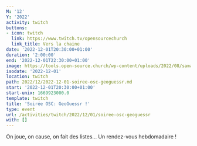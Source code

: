 ```yaml
---
M: '12'
Y: '2022'
activity: twitch
buttons:
- icon: twitch
  link: https://www.twitch.tv/opensourcechurch
  link_title: Vers la chaine
date: '2022-12-01T20:30:00+01:00'
duration: '2:00:00'
end: '2022-12-01T22:30:00+01:00'
image: https://tools.open-source.church/wp-content/uploads/2022/08/samantha-gades-LA6XfeVI5_c-unsplash-scaled.jpg
isodate: '2022-12-01'
location: twitch
path: 2022/12/2022-12-01-soiree-osc-geoguessr.md
start: '2022-12-01T20:30:00+01:00'
start-unix: 1669923000.0
template: twitch
title: 'Soirée OSC: GeoGuessr !'
type: event
url: /activities/twitch/2022/12/01/soiree-osc-geoguessr
with: []
---
```

On joue, on cause, on fait des listes... Un rendez-vous hebdomadaire !